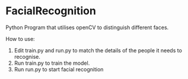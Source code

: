 # FacialRecognition
Python Program that utilises openCV to distinguish different faces.

How to use:
1. Edit train.py and run.py to match the details of the people it needs to recognise.
2. Run train.py to train the model.
3. Run run.py to start facial recognition
